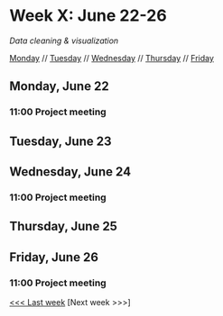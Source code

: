 # Week X: June 22-26

*Data cleaning & visualization*

[Monday](#monday-july-6) // [Tuesday](#tuesday-july-7) // [Wednesday](#wednesday-july-8) // [Thursday](#thursday-july-9) // [Friday](friday-july-10)

## Monday, June 22

### 11:00 Project meeting

## Tuesday, June 23

## Wednesday, June 24

### 11:00 Project meeting

## Thursday, June 25

## Friday, June 26

### 11:00 Project meeting

[<<< Last week](/2-webdev.md) [Next week >>>]
